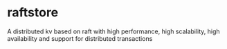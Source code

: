 # raftstore
A distributed kv based on raft with high performance, high scalability, high availability and support for distributed transactions

